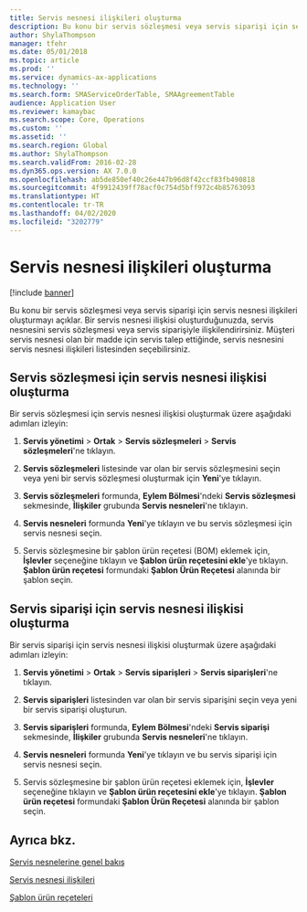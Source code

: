 ```yaml
---
title: Servis nesnesi ilişkileri oluşturma
description: Bu konu bir servis sözleşmesi veya servis siparişi için servis nesnesi ilişkileri oluşturmayı açıklar.
author: ShylaThompson
manager: tfehr
ms.date: 05/01/2018
ms.topic: article
ms.prod: ''
ms.service: dynamics-ax-applications
ms.technology: ''
ms.search.form: SMAServiceOrderTable, SMAAgreementTable
audience: Application User
ms.reviewer: kamaybac
ms.search.scope: Core, Operations
ms.custom: ''
ms.assetid: ''
ms.search.region: Global
ms.author: ShylaThompson
ms.search.validFrom: 2016-02-28
ms.dyn365.ops.version: AX 7.0.0
ms.openlocfilehash: ab5de850ef40c26e447b96d8f42ccf83fb490818
ms.sourcegitcommit: 4f9912439ff78acf0c754d5bff972c4b85763093
ms.translationtype: HT
ms.contentlocale: tr-TR
ms.lasthandoff: 04/02/2020
ms.locfileid: "3202779"
---
```

# <a name="create-service-object-relations"></a>Servis nesnesi ilişkileri oluşturma 

[!include [banner](../includes/banner.md)]


Bu konu bir servis sözleşmesi veya servis siparişi için servis nesnesi ilişkileri oluşturmayı açıklar. Bir servis nesnesi ilişkisi oluşturduğunuzda, servis nesnesini servis sözleşmesi veya servis siparişiyle ilişkilendirirsiniz. Müşteri servis nesnesi olan bir madde için servis talep ettiğinde, servis nesnesini servis nesnesi ilişkileri listesinden seçebilirsiniz.

## <a name="create-a-service-object-relation-for-a-service-agreement"></a>Servis sözleşmesi için servis nesnesi ilişkisi oluşturma

Bir servis sözleşmesi için servis nesnesi ilişkisi oluşturmak üzere aşağıdaki adımları izleyin:

1.  **Servis yönetimi** \> **Ortak** \> **Servis sözleşmeleri** \> **Servis sözleşmeleri**'ne tıklayın.

2.  **Servis sözleşmeleri** listesinde var olan bir servis sözleşmesini seçin veya yeni bir servis sözleşmesi oluşturmak için **Yeni**'ye tıklayın.

3.  **Servis sözleşmeleri** formunda, **Eylem Bölmesi**'ndeki **Servis sözleşmesi** sekmesinde, **İlişkiler** grubunda **Servis nesneleri**'ne tıklayın.

4.  **Servis nesneleri** formunda **Yeni**'ye tıklayın ve bu servis sözleşmesi için servis nesnesi seçin.

5.  Servis sözleşmesine bir şablon ürün reçetesi (BOM) eklemek için, **İşlevler** seçeneğine tıklayın ve **Şablon ürün reçetesini ekle**'ye tıklayın. **Şablon ürün reçetesi** formundaki **Şablon Ürün Reçetesi** alanında bir şablon seçin. 

## <a name="create-a-service-object-relation-for-a-service-order"></a>Servis siparişi için servis nesnesi ilişkisi oluşturma

Bir servis siparişi için servis nesnesi ilişkisi oluşturmak üzere aşağıdaki adımları izleyin:

1.  **Servis yönetimi** \> **Ortak** \> **Servis siparişleri** \> **Servis siparişleri**'ne tıklayın.

2.  **Servis siparişleri** listesinden var olan bir servis siparişini seçin veya yeni bir servis siparişi oluşturun.

3.  **Servis siparişleri** formunda, **Eylem Bölmesi**'ndeki **Servis siparişi** sekmesinde, **İlişkiler** grubunda **Servis nesneleri**'ne tıklayın.

4.  **Servis nesneleri** formunda **Yeni**'ye tıklayın ve bu servis siparişi için servis nesnesi seçin.

5.  Servis sözleşmesine bir şablon ürün reçetesi eklemek için, **İşlevler** seçeneğine tıklayın ve **Şablon ürün reçetesini ekle**'ye tıklayın. **Şablon ürün reçetesi** formundaki **Şablon Ürün Reçetesi** alanında bir şablon seçin. 


## <a name="see-also"></a>Ayrıca bkz.

[Servis nesnelerine genel bakış](service-objects.md)

[Servis nesnesi ilişkileri](service-object-relations.md)

[Şablon ürün reçeteleri](template-boms.md)

  


